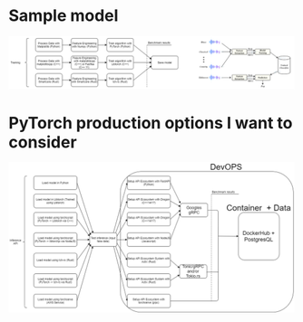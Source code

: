 

# Sample model
![alt text](https://github.com/rchavezj/Rust_GraphQL_PyTorch/blob/main/03_pytorch_tch-rs/img/PyTorch_Model_Workflow.png)



# PyTorch production options I want to consider
![alt text](https://github.com/rchavezj/Rust_GraphQL_PyTorch/blob/main/03_pytorch_tch-rs/img/PyTorch_DevOps_Workflow_V2.png)
